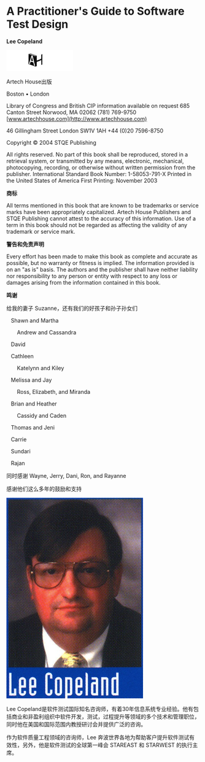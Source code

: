 # A Practitioner's Guide to Software Test Design

**Lee Copeland**

![出版标识](../image/contents/出版.jpg)

Artech House出版

Boston • London

Library of Congress and British CIP information available on request 685 Canton Street Norwood, MA 02062
(781) 769-9750
[www.artechhouse.com](http://www.artechhouse.com)

46 Gillingham Street
London SW1V 1AH
+44 (0)20 7596-8750

Copyright © 2004 STQE Publishing

All rights reserved. No part of this book shall be reproduced, stored in a retrieval system, or transmitted by any means, electronic, mechanical, photocopying, recording, or otherwise without written permission from the publisher.
International Standard Book Number: 1-58053-791-X
Printed in the United States of America
First Printing: November 2003

**商标**

All terms mentioned in this book that are known to be trademarks or service marks have been appropriately capitalized. Artech House Publishers and STQE Publishing cannot attest to the accuracy of this information. Use of a term in this book should not be regarded as affecting the validity of any trademark or service mark.


**警告和免责声明**

Every effort has been made to make this book as complete and accurate as possible, but no warranty or fitness is implied. The information provided is on an "as is" basis. The authors and the publisher shall have neither liability nor responsibility to any person or entity with respect to any loss or damages arising from the information contained in this book.

**鸣谢**

给我的妻子 Suzanne，还有我们的好孩子和孙子孙女们

&nbsp;&nbsp; Shawn and Martha

&nbsp;&nbsp;&nbsp;&nbsp;&nbsp;&nbsp; Andrew and Cassandra

&nbsp;&nbsp;   David

&nbsp;&nbsp; Cathleen

&nbsp;&nbsp;&nbsp;&nbsp;&nbsp;&nbsp; Katelynn and Kiley

&nbsp;&nbsp; Melissa and Jay

&nbsp;&nbsp;&nbsp;&nbsp;&nbsp;&nbsp; Ross, Elizabeth, and Miranda

&nbsp;&nbsp; Brian and Heather

&nbsp;&nbsp;&nbsp;&nbsp;&nbsp;&nbsp; Cassidy and Caden

&nbsp;&nbsp; Thomas and Jeni

&nbsp;&nbsp; Carrie

&nbsp;&nbsp; Sundari

&nbsp;&nbsp; Rajan

同时感谢 Wayne, Jerry, Dani, Ron, and Rayanne  

感谢他们这么多年的鼓励和支持

![](../image/contents/作者.jpg)

Lee Copeland是软件测试国际知名咨询师，有着30年信息系统专业经验。他有包括商业和非盈利组织中软件开发，测试，过程提升等领域的多个技术和管理职位，同时他在美国和国际范围内教授研讨会并提供广泛的咨询。

作为软件质量工程领域的咨询师，Lee 奔波世界各地为帮助客户提升软件测试有效性，另外，他是软件测试的全球第一峰会 STAREAST 和 STARWEST 的执行主席。